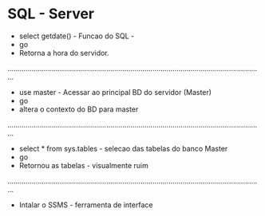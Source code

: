 # SQL - Server 

* select getdate() - Funcao do SQL -
* go
* Retorna a hora do servidor. 

...............................................................................................................................

* use master  - Acessar ao principal BD do servidor (Master)
* go
* altera o contexto do BD para master

...............................................................................................................................

- select * from sys.tables - selecao das tabelas do banco Master
- go
- Retornou as tabelas - visualmente ruim

...............................................................................................................................

- Intalar o SSMS - ferramenta de interface